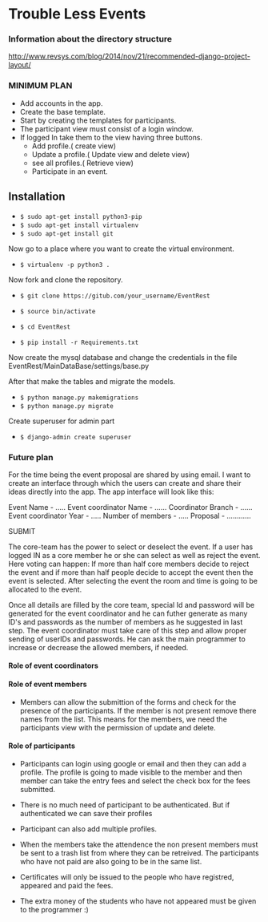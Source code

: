 # Trouble Less Events

### Information about the directory structure

http://www.revsys.com/blog/2014/nov/21/recommended-django-project-layout/

### MINIMUM PLAN

- Add accounts in the app.
- Create the base template.
- Start by creating the templates for participants.
- The participant view must consist of a login window.
- If logged In take them to the view having three buttons.
  - Add profile.( create view)
  - Update a profile.( Update view and delete view)
  - see all profiles.( Retrieve view)
  - Participate in an event.



## Installation

- `$ sudo apt-get install python3-pip`
- `$ sudo apt-get install virtualenv`
- `$ sudo apt-get install git`

Now go to a place where you want to create the virtual environment.
- `$ virtualenv -p python3 .`

Now fork and clone the repository.
- `$ git clone https://gitub.com/your_username/EventRest`

- `$ source bin/activate`

- `$ cd EventRest`

- `$ pip install -r Requirements.txt`

Now create the mysql database and change the credentials in the file EventRest/MainDataBase/settings/base.py

After that make the tables and migrate the models.

- `$ python manage.py makemigrations`
- `$ python manage.py migrate`

Create superuser for admin part

- `$ django-admin create superuser`

### Future plan

For the time being the event proposal are shared by using email. I want to create an interface through which the users can create and share their ideas directly into the app. The app interface will look like this:

Event Name - .....
Event coordinator Name - ......
Coordinator Branch - ......
Event coordinator Year - .....
Number of members - .....
Proposal - ............

SUBMIT

The core-team has the power to select or deselect the event. If a user has logged IN as a core member he or she can select as well as reject the event. Here voting can happen: If more than half core members decide to reject the event and if more than half people decide to accept the event then the event is selected. After selecting the event the room and time is going to be allocated to the event.

Once all details are filled by the core team, special Id and password will be generated for the event coordinator and he can futher generate as many ID's and passwords as the number of members as he suggested in last step. The event coordinator must take care of this step and allow proper sending of userIDs and passwords. He can ask the main programmer to increase or decrease the allowed members, if needed.

#### Role of event coordinators

#### Role of event members

- Members can allow the submittion of the forms and check for the presence of the participants. If the member is not present remove there names from the list. This means for the members, we need the participants view with the permission of update and delete.


#### Role of participants

- Participants can login using google or email and then they can add a profile. The profile is going to made visible to the member and then member can take the entry fees and select the check box for the fees submitted.

- There is no much need of participant to be authenticated. But if authenticated we can save their profiles

- Participant can also add multiple profiles.

- When the members take the attendence the non present members must be sent to a trash list from where they can be retreived. The participants who have not paid are also going to be in the same list.

- Certificates will only be issued to the people who have registred, appeared and paid the fees.

- The extra money of the students who have not appeared must be given to the programmer :)
